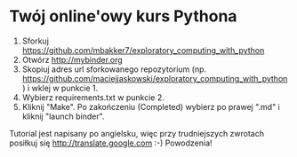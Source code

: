 # Twój online'owy kurs Pythona 
 
 1. Sforkuj https://github.com/mbakker7/exploratory_computing_with_python
 1. Otwórz http://mybinder.org
 1. Skopiuj adres url sforkowanego repozytorium (np. https://github.com/maciejjaskowski/exploratory_computing_with_python) i wklej w punkcie 1.
 1. Wybierz requirements.txt w punkcie 2.
 1. Kliknij "Make". Po zakończeniu (Completed) wybierz po prawej ".md" i kliknij "launch binder".

 Tutorial jest napisany po angielsku, więc przy trudniejszych zwrotach posiłkuj się http://translate.google.com :-) Powodzenia!

